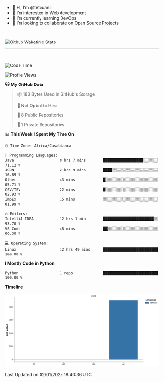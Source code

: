 - 👋 Hi, I’m @tetouanii
- 👀 I’m interested in Web development
- 🌱 I’m currently learning DevOps
- 💞️ I’m looking to collaborate on Open Source Projects

<br/>


![Github Wakatime Stats](https://github-readme-stats.vercel.app/api/wakatime/?username=@walidbosso&layout=compact&&theme=default&link="https://www.github.com/USERNAME/") 

--- 

<br/>


  
<!--START_SECTION:waka-->
![Code Time](http://img.shields.io/badge/Code%20Time-181%20hrs%2027%20mins-blue)

![Profile Views](http://img.shields.io/badge/Profile%20Views-0-blue)

**🐱 My GitHub Data** 

> 📦 183 Bytes Used in GitHub's Storage 
 > 
> 🚫 Not Opted to Hire
 > 
> 📜 8 Public Repositories 
 > 
> 🔑 1 Private Repositories 
 > 
📊 **This Week I Spent My Time On** 

```text
🕑︎ Time Zone: Africa/Casablanca

💬 Programming Languages: 
Java                     9 hrs 7 mins        ██████████████████░░░░░░░   71.12 % 
JSON                     2 hrs 9 mins        ████░░░░░░░░░░░░░░░░░░░░░   16.89 % 
Other                    43 mins             █░░░░░░░░░░░░░░░░░░░░░░░░   05.71 % 
CSV/TSV                  22 mins             █░░░░░░░░░░░░░░░░░░░░░░░░   02.93 % 
ImpEx                    15 mins             ░░░░░░░░░░░░░░░░░░░░░░░░░   01.99 % 

🔥 Editors: 
IntelliJ IDEA            12 hrs 1 min        ███████████████████████░░   93.70 % 
VS Code                  48 mins             ██░░░░░░░░░░░░░░░░░░░░░░░   06.30 % 

💻 Operating System: 
Linux                    12 hrs 49 mins      █████████████████████████   100.00 % 
```

**I Mostly Code in Python** 

```text
Python                   1 repo              █████████████████████████   100.00 % 
```



**Timeline**

![Lines of Code chart](https://raw.githubusercontent.com/tetouanii/tetouanii/main/assets/bar_graph.png)


 Last Updated on 02/01/2025 18:40:36 UTC
<!--END_SECTION:waka-->
